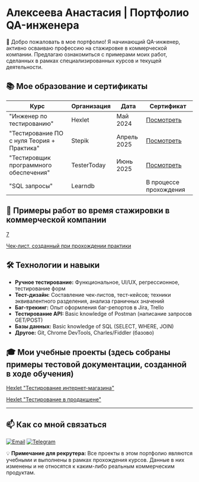 # Алексеева Анастасия | Портфолио QA-инженера

👋 Добро пожаловать в мое портфолио! Я начинающий QA-инженер, активно осваиваю профессию на стажировке в коммерческой компании. Предлагаю ознакомиться с примерами моих работ, сделанных в рамках специализированных курсов и текущей деятельности.

## 📚 Мое образование и сертификаты

| Курс                                                                 | Организация          | Дата       | Сертификат                                                               |
|----------------------------------------------------------------------|----------------------|------------|--------------------------------------------------------------------------|
| "Инженер по тестированию"                                            | Hexlet               | Май   2024 | [Посмотреть](./Education-Certificates/Anastasiya_Alekseeva_QA_Ru.png)    |
| "Тестирование ПО с нуля Теория + Практика"                           | Stepik               | Апрель 2025| [Посмотреть](./Education-Certificates/stepik-certificate.pdf)            |
| "Тестировщик программного обеспечения"                               | TesterToday          | Июнь  2025 | [Посмотреть](https://www.tester-today.com/)                              |
| "SQL запросы"                                                        | Learndb              |            | В процессе прохождения                                                   |

## 📝 Примеры работ во время стажировки в коммерческой компании

   [7](https://github.com/kemiokuro/alekseeva_qa/blob/main/Test-Documentation/Check-Lists/dev_854.xlsx)
   
   [Чек-лист, созданный при прохождении практики](https://github.com/kemiokuro/alekseeva_qa/Test-Documentation/Check-Lists/dev_972_939.xlsx)


## 🛠 Технологии и навыки

*   **Ручное тестирование:** Функциональное, UI/UX, регрессионное, тестирование форм
*   **Тест-дизайн:** Составление чек-листов, тест-кейсов; техники эквивалентного разделения, анализа граничных значений
*   **Баг-трекинг:** Опыт оформления баг-репортов в Jira, Trello
*   **Тестирование API:** Basic knowledge of Postman (написание запросов GET/POST)
*   **Базы данных:** Basic knowledge of SQL (SELECT, WHERE, JOIN)
*   **Другое:** Git, Chrome DevTools, Charles/Fiddler (базово)

## 🎓 Мои учебные проекты (здесь собраны примеры тестовой документации, созданной в ходе обучения)

   [Hexlet "Тестирование интернет-магазина"](https://github.com/kemiokuro/qa-engineer-project-84)

   [Hexlet "Тестирование в продакшене"](https://github.com/kemiokuro/qa-engineer-project-85)
   
---

## 📫 Как со мной связаться

[![Email](https://img.shields.io/badge/Email-alekseeva@bugs--hunter.ru-blue?style=flat&logo=gmail)](mailto:alekseeva@bugs-hunter.ru)
[![Telegram](https://img.shields.io/badge/Telegram-%40Kemiokuro-blue?style=flat&logo=telegram)](https://t.me/Kemiokuro)

💡 **Примечание для рекрутера:** Все проекты в этом портфолио являются учебными и выполнены в рамках прохождения курсов. Данные в них изменены и не относятся к каким-либо реальным коммерческим продуктам.
